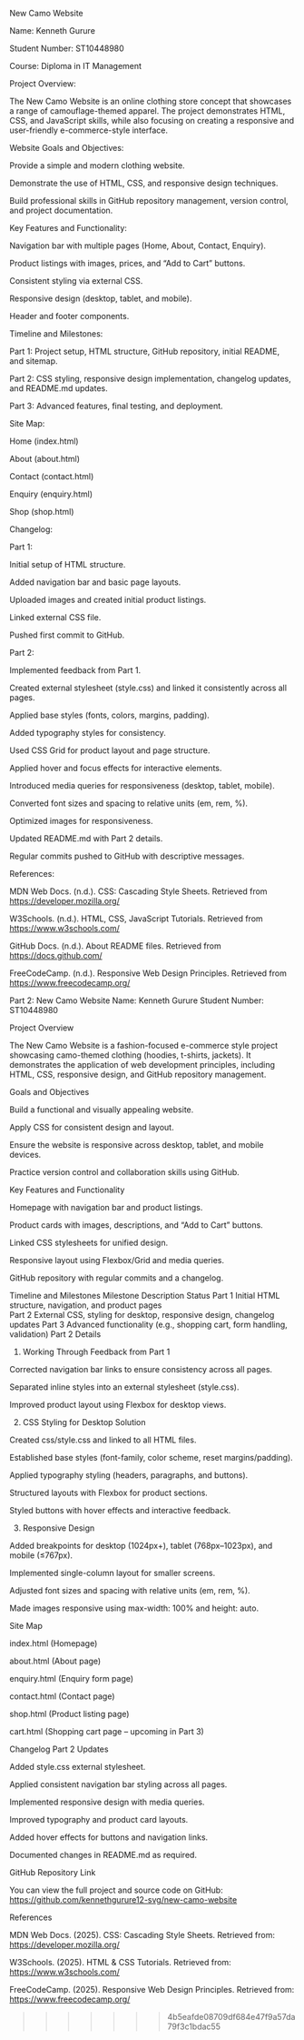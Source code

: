 New Camo Website

Name: Kenneth Gurure



Student Number: ST10448980



Course: Diploma in IT Management



Project Overview:

The New Camo Website is an online clothing store concept that showcases a range of camouflage-themed apparel. The project demonstrates HTML, CSS, and JavaScript skills, while also focusing on creating a responsive and user-friendly e-commerce-style interface.



Website Goals and Objectives:

Provide a simple and modern clothing website.

Demonstrate the use of HTML, CSS, and responsive design techniques.



Build professional skills in GitHub repository management, version control, and project documentation.



Key Features and Functionality:

Navigation bar with multiple pages (Home, About, Contact, Enquiry).

Product listings with images, prices, and “Add to Cart” buttons.



Consistent styling via external CSS.

Responsive design (desktop, tablet, and mobile).

Header and footer components.



Timeline and Milestones:

Part 1: Project setup, HTML structure, GitHub repository, initial README, and sitemap.

Part 2: CSS styling, responsive design implementation, changelog updates, and README.md updates.

Part 3: Advanced features, final testing, and deployment.



Site Map:



Home (index.html)

About (about.html)

Contact (contact.html)

Enquiry (enquiry.html)

Shop (shop.html)





Changelog:



Part 1:



Initial setup of HTML structure.

Added navigation bar and basic page layouts.

Uploaded images and created initial product listings.

Linked external CSS file.

Pushed first commit to GitHub.



Part 2:



Implemented feedback from Part 1.

Created external stylesheet (style.css) and linked it consistently across all pages.

Applied base styles (fonts, colors, margins, padding).

Added typography styles for consistency.

Used CSS Grid for product layout and page structure.

Applied hover and focus effects for interactive elements.

Introduced media queries for responsiveness (desktop, tablet, mobile).

Converted font sizes and spacing to relative units (em, rem, %).

Optimized images for responsiveness.

Updated README.md with Part 2 details.

Regular commits pushed to GitHub with descriptive messages.



References:

MDN Web Docs. (n.d.). CSS: Cascading Style Sheets. Retrieved from https://developer.mozilla.org/

W3Schools. (n.d.). HTML, CSS, JavaScript Tutorials. Retrieved from https://www.w3schools.com/

GitHub Docs. (n.d.). About README files. Retrieved from https://docs.github.com/

FreeCodeCamp. (n.d.). Responsive Web Design Principles. Retrieved from https://www.freecodecamp.org/


Part 2:
New Camo Website
Name: Kenneth Gurure
Student Number: ST10448980




Project Overview

The New Camo Website is a fashion-focused e-commerce style project showcasing camo-themed clothing (hoodies, t-shirts, jackets). It demonstrates the application of web development principles, including HTML, CSS, responsive design, and GitHub repository management.

Goals and Objectives

Build a functional and visually appealing website.

Apply CSS for consistent design and layout.

Ensure the website is responsive across desktop, tablet, and mobile devices.

Practice version control and collaboration skills using GitHub.

Key Features and Functionality

Homepage with navigation bar and product listings.

Product cards with images, descriptions, and “Add to Cart” buttons.

Linked CSS stylesheets for unified design.

Responsive layout using Flexbox/Grid and media queries.

GitHub repository with regular commits and a changelog.

Timeline and Milestones
Milestone	Description	Status
Part 1	Initial HTML structure, navigation, and product pages	
Part 2	External CSS, styling for desktop, responsive design, changelog updates
Part 3	Advanced functionality (e.g., shopping cart, form handling, validation)	
Part 2 Details
1. Working Through Feedback from Part 1

Corrected navigation bar links to ensure consistency across all pages.

Separated inline styles into an external stylesheet (style.css).

Improved product layout using Flexbox for desktop views.

2. CSS Styling for Desktop Solution

Created css/style.css and linked to all HTML files.

Established base styles (font-family, color scheme, reset margins/padding).

Applied typography styling (headers, paragraphs, and buttons).

Structured layouts with Flexbox for product sections.

Styled buttons with hover effects and interactive feedback.

3. Responsive Design

Added breakpoints for desktop (1024px+), tablet (768px–1023px), and mobile (≤767px).

Implemented single-column layout for smaller screens.

Adjusted font sizes and spacing with relative units (em, rem, %).

Made images responsive using max-width: 100% and height: auto.

Site Map

index.html (Homepage)

about.html (About page)

enquiry.html (Enquiry form page)

contact.html (Contact page)

shop.html (Product listing page)

cart.html (Shopping cart page – upcoming in Part 3)

Changelog
Part 2 Updates

Added style.css external stylesheet.

Applied consistent navigation bar styling across all pages.

Implemented responsive design with media queries.

Improved typography and product card layouts.

Added hover effects for buttons and navigation links.

Documented changes in README.md as required.

GitHub Repository Link

You can view the full project and source code on GitHub:
https://github.com/kennethgurure12-svg/new-camo-website 

References

MDN Web Docs. (2025). CSS: Cascading Style Sheets. Retrieved from: https://developer.mozilla.org/

W3Schools. (2025). HTML & CSS Tutorials. Retrieved from: https://www.w3schools.com/

FreeCodeCamp. (2025). Responsive Web Design Principles. Retrieved from: https://www.freecodecamp.org/
>>>>>>> 4b5eafde08709df684e47f9a57da79f3c1bdac55
